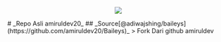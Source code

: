 <p align="center">
<img width="" src="https://img.shields.io/github/repo-size/amiruldev20/baileys?color=green&label=Repo%20Size&style=for-the-badge&logo=appveyor">
</p>
# _Repo Asli amiruldev20_
## _Source[@adiwajshing/baileys](https://github.com/amiruldev20/Baileys)_
> Fork Dari github amiruldev
